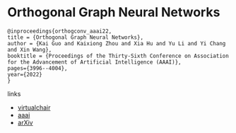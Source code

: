 # Orthogonal Graph Neural Networks

```
@inproceedings{orthogconv_aaai22,
title = {Orthogonal Graph Neural Networks},
author = {Kai Guo and Kaixiong Zhou and Xia Hu and Yu Li and Yi Chang and Xin Wang},
booktitle = {Proceedings of the Thirty-Sixth Conference on Association for the Advancement of Artificial Intelligence (AAAI)},
pages={3996--4004},
year={2022}
}
```

links
- [virtualchair](https://aaai-2022.virtualchair.net/poster_aaai7415)
- [aaai](https://ojs.aaai.org/index.php/AAAI/article/view/20316)
- [arXiv](https://arxiv.org/abs/2109.11338)
